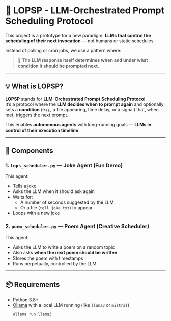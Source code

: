 # 🤖 LOPSP - LLM-Orchestrated Prompt Scheduling Protocol

This project is a prototype for a new paradigm: **LLMs that control the scheduling of their next invocation** — not humans or static schedules.

Instead of polling or cron jobs, we use a pattern where:

> 🧠 The **LLM response itself determines when and under what condition it should be prompted next.**

---

## 💡 What is LOPSP?

**LOPSP** stands for **LLM-Orchestrated Prompt Scheduling Protocol**.  
It’s a protocol where the **LLM decides when to prompt again** and optionally sets a **condition** (e.g., a file appearing, time delay, or a signal) that, when met, triggers the next prompt.

This enables **autonomous agents** with long-running goals — **LLMs in control of their execution timeline**.

---

## 🔧 Components

### 1. `lops_scheduler.py` — Joke Agent (Fun Demo)

This agent:
- Tells a joke
- Asks the LLM when it should ask again
- Waits for:
  - A number of seconds suggested by the LLM
  - Or a file (`tell_joke.txt`) to appear
- Loops with a new joke

### 2. `poem_scheduler.py` — Poem Agent (Creative Scheduler)

This agent:
- Asks the LLM to write a poem on a random topic
- Also asks **when the next poem should be written**
- Stores the poem with timestamps
- Runs perpetually, controlled by the LLM

---

## 📦 Requirements

- Python 3.8+
- [Ollama](https://ollama.com) with a local LLM running (like `llama3` or `mistral`)
  ```bash
  ollama run llama3
